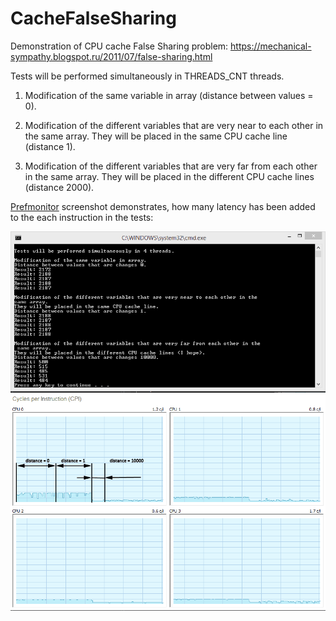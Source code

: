 # CacheFalseSharing

Demonstration of CPU cache False Sharing problem:
https://mechanical-sympathy.blogspot.ru/2011/07/false-sharing.html

Tests will be performed simultaneously in THREADS_CNT threads.

1) Modification of the same variable in array (distance between values = 0).

2) Modification of the different variables that are very near to each other in the same array.
   They will be placed in the same CPU cache line (distance 1).
   
3) Modification of the different variables that are very far from each other in the same array.
   They will be placed in the different CPU cache lines (distance 2000).

[Prefmonitor](http://www.cpuid.com/softwares/perfmonitor-2.html) screenshot demonstrates, how many latency has been added to the each instruction in the tests:

![CPU cycles](/falsesharing.png?raw=true "screenshot")
